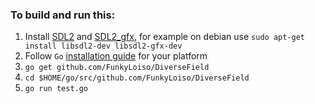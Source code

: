 ### To build and run this:
1. Install [SDL2](https://libsdl.org/download-2.0.php) and [SDL2_gfx](http://www.ferzkopp.net/wordpress/2016/01/02/sdl_gfx-sdl2_gfx/), for example on debian use `sudo apt-get install libsdl2-dev libsdl2-gfx-dev`
2. Follow `Go` [installation guide](https://golang.org/doc/install) for your platform
3. `go get github.com/FunkyLoiso/DiverseField`
4. `cd $HOME/go/src/github.com/FunkyLoiso/DiverseField`
5. `go run test.go`
